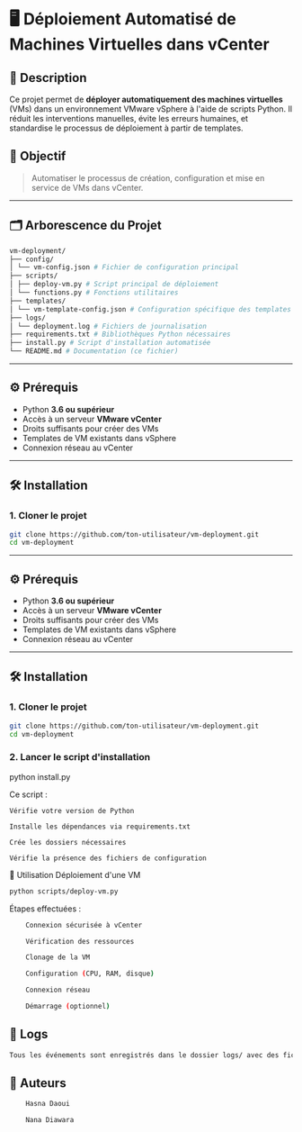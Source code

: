 # 🖥️ Déploiement Automatisé de Machines Virtuelles dans vCenter

## 📌 Description

Ce projet permet de **déployer automatiquement des machines virtuelles** (VMs) dans un environnement VMware vSphere à l'aide de scripts Python. Il réduit les interventions manuelles, évite les erreurs humaines, et standardise le processus de déploiement à partir de templates.

## 🎯 Objectif

> Automatiser le processus de création, configuration et mise en service de VMs dans vCenter.

---

## 🗂️ Arborescence du Projet
```bash
vm-deployment/
├── config/
│ └── vm-config.json # Fichier de configuration principal
├── scripts/
│ ├── deploy-vm.py # Script principal de déploiement
│ └── functions.py # Fonctions utilitaires
├── templates/
│ └── vm-template-config.json # Configuration spécifique des templates
├── logs/
│ └── deployment.log # Fichiers de journalisation
├── requirements.txt # Bibliothèques Python nécessaires
├── install.py # Script d'installation automatisée
└── README.md # Documentation (ce fichier)

```


---

## ⚙️ Prérequis

- Python **3.6 ou supérieur**
- Accès à un serveur **VMware vCenter**
- Droits suffisants pour créer des VMs
- Templates de VM existants dans vSphere
- Connexion réseau au vCenter

---

## 🛠️ Installation

### 1. Cloner le projet
```bash
git clone https://github.com/ton-utilisateur/vm-deployment.git
cd vm-deployment
```



---

## ⚙️ Prérequis

- Python **3.6 ou supérieur**
- Accès à un serveur **VMware vCenter**
- Droits suffisants pour créer des VMs
- Templates de VM existants dans vSphere
- Connexion réseau au vCenter

---

## 🛠️ Installation

### 1. Cloner le projet
```bash
git clone https://github.com/ton-utilisateur/vm-deployment.git
cd vm-deployment
```


### 2. Lancer le script d'installation

python install.py

Ce script :

    Vérifie votre version de Python

    Installe les dépendances via requirements.txt

    Crée les dossiers nécessaires

    Vérifie la présence des fichiers de configuration



🚀 Utilisation
Déploiement d'une VM
```bash
python scripts/deploy-vm.py
```

Étapes effectuées :
```bash
    Connexion sécurisée à vCenter

    Vérification des ressources

    Clonage de la VM

    Configuration (CPU, RAM, disque)

    Connexion réseau

    Démarrage (optionnel)

```
## 📄 Logs
```bash
Tous les événements sont enregistrés dans le dossier logs/ avec des fichiers datés.

```
## 👥 Auteurs
```bash
    Hasna Daoui

    Nana Diawara
```


